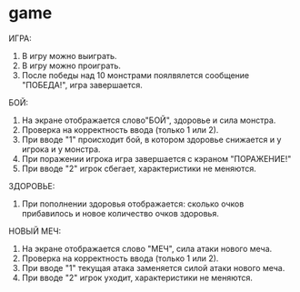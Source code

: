 # game
ИГРА:
1. В игру можно выиграть.
2. В игру можно проиграть.
3. После победы над 10 монстрами поялвялется сообщение "ПОБЕДА!", игра завершается.

БОЙ:
1. На экране отображается слово"БОЙ", здоровье и сила монстра.
2. Проверка на корректность ввода (только 1 или 2).
3. При вводе "1" происходит бой, в котором здоровье снижается и у игрока и у монстра. 
4. При поражении игрока игра завершается с кэраном "ПОРАЖЕНИЕ!"
5. При вводе "2" игрок сбегает, характеристики не меняются.

ЗДОРОВЬЕ:
1. При пополнении здоровья отображается: сколько очков прибавилось и новое количество очков здоровья.


НОВЫЙ МЕЧ:
1. На экране отображается слово "МЕЧ", сила атаки нового меча.
2. Проверка на корректность ввода (только 1 или 2).
3. При вводе "1" текущая атака заменяется силой атаки нового меча.
4. При вводе "2" игрок уходит, характеристики не меняются.
